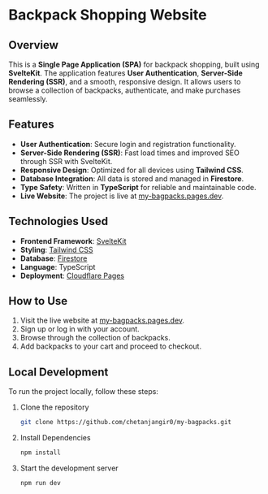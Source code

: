 # Backpack Shopping Website

## Overview
This is a **Single Page Application (SPA)** for backpack shopping, built using **SvelteKit**. The application features **User Authentication**, **Server-Side Rendering (SSR)**, and a smooth, responsive design. It allows users to browse a collection of backpacks, authenticate, and make purchases seamlessly.

## Features
- **User Authentication**: Secure login and registration functionality.
- **Server-Side Rendering (SSR)**: Fast load times and improved SEO through SSR with SvelteKit.
- **Responsive Design**: Optimized for all devices using **Tailwind CSS**.
- **Database Integration**: All data is stored and managed in **Firestore**.
- **Type Safety**: Written in **TypeScript** for reliable and maintainable code.
- **Live Website**: The project is live at [my-bagpacks.pages.dev](https://my-bagpacks.pages.dev/).

## Technologies Used
- **Frontend Framework**: [SvelteKit](https://kit.svelte.dev/)
- **Styling**: [Tailwind CSS](https://tailwindcss.com/)
- **Database**: [Firestore](https://firebase.google.com/products/firestore)
- **Language**: TypeScript
- **Deployment**: [Cloudflare Pages](https://pages.cloudflare.com/)

## How to Use
1. Visit the live website at [my-bagpacks.pages.dev](https://my-bagpacks.pages.dev/).
2. Sign up or log in with your account.
3. Browse through the collection of backpacks.
4. Add backpacks to your cart and proceed to checkout.

## Local Development
To run the project locally, follow these steps:

1. Clone the repository
   ```bash
   git clone https://github.com/chetanjangir0/my-bagpacks.git
3. Install Dependencies
   ```bash
   npm install
4. Start the development server
   ```bash
   npm run dev
  
